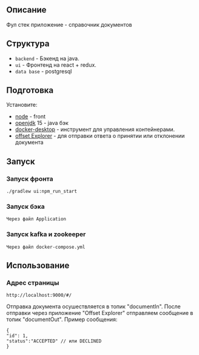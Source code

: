 ## Описание

Фул стек приложение - справочник документов

## Структура

- `backend` - Бэкенд на java.
- `ui` - Фронтенд на react + redux.
- `data base` - postgresql

## Подготовка

Установите:

- [node](https://nodejs.org) - front
- [openjdk](https://openjdk.java.net) 15 - java бэк
- [docker-desktop](https://www.docker.com/) - инструмент для управления контейнерами.
- [offset Explorer](https://www.kafkatool.com/) - для отправки ответа о принятии или отклонении документа

## Запуск

### Запуск фронта

```
./gradlew ui:npm_run_start
```
### Запуск бэка
```
Через файл Application
```
### Запуск kafka и zookeeper
```
Через файл docker-compose.yml
```
## Использование
### Адрес страницы
```
http://localhost:9000/#/
```
Отправка документа осушествляется в топик "documentIn".
После отправки через приложение "Offset Explorer" отправляем сообщение в топик "documentOut".
Пример сообщения: 
```
{
"id": 1,
"status":"ACCEPTED" // или DECLINED
}
```
